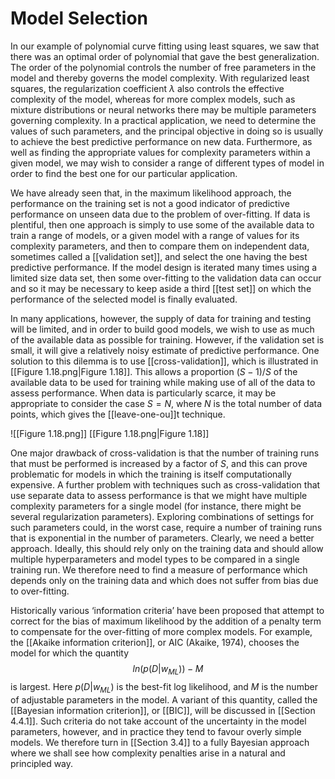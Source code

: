 # Model Selection
In our example of polynomial curve fitting using least squares, we saw that there was an optimal order of polynomial that gave the best generalization. The order of the polynomial controls the number of free parameters in the model and thereby governs the model complexity. With regularized least squares, the regularization coefficient $\lambda$ also controls the effective complexity of the model, whereas for more complex models, such as mixture distributions or neural networks there may be multiple parameters governing complexity. In a practical application, we need to determine the values of such parameters, and the principal objective in doing so is usually to achieve the best predictive performance on new data. Furthermore, as well as finding the appropriate values for complexity parameters within a given model, we may wish to consider a range of different types of model in order to find the best one for our particular application.

We have already seen that, in the maximum likelihood approach, the performance on the training set is not a good indicator of predictive performance on unseen data due to the problem of over-fitting. If data is plentiful, then one approach is simply to use some of the available data to train a range of models, or a given model with a range of values for its complexity parameters, and then to compare them on independent data, sometimes called a [[validation set]], and select the one having the best predictive performance. If the model design is iterated many times using a limited size data set, then some over-fitting to the validation data can occur and so it may be necessary to keep aside a third [[test set]] on which the performance of the selected model is finally evaluated.

In many applications, however, the supply of data for training and testing will be limited, and in order to build good models, we wish to use as much of the available data as possible for training. However, if the validation set is small, it will give a relatively noisy estimate of predictive performance. One solution to this dilemma is to use [[cross-validation]], which is illustrated in [[Figure 1.18.png|Figure 1.18]]. This allows a proportion $(S −1)/S$ of the available data to be used for training while making use of all of the data to assess performance. When data is particularly scarce, it may be appropriate to consider the case $S = N$, where *N* is the total number of data points, which gives the [[leave-one-ou]]t technique.

![[Figure 1.18.png]]
[[Figure 1.18.png|Figure 1.18]]

One major drawback of cross-validation is that the number of training runs that must be performed is increased by a factor of *S*, and this can prove problematic for models in which the training is itself computationally expensive. A further problem with techniques such as cross-validation that use separate data to assess performance is that we might have multiple complexity parameters for a single model (for instance, there might be several regularization parameters). Exploring combinations of settings for such parameters could, in the worst case, require a number of training
runs that is exponential in the number of parameters. Clearly, we need a better approach. Ideally, this should rely only on the training data and should allow multiple hyperparameters and model types to be compared in a single training run. We therefore need to find a measure of performance which depends only on the training data and which does not suffer from bias due to over-fitting.

Historically various ‘information criteria’ have been proposed that attempt to
correct for the bias of maximum likelihood by the addition of a penalty term to compensate for the over-fitting of more complex models. For example, the [[Akaike information criterion]], or AIC (Akaike, 1974), chooses the model for which the quantity
$$
ln(p(D|w_{ML})) - M
\tag{1.73}
$$
is largest. Here $p(D|w_{ML})$ is the best-fit log likelihood, and *M* is the number of adjustable parameters in the model. A variant of this quantity, called the [[Bayesian information criterion]], or [[BIC]], will be discussed in [[Section 4.4.1]]. Such criteria do not take account of the uncertainty in the model parameters, however, and in practice they tend to favour overly simple models. We therefore turn in [[Section 3.4]] to a fully Bayesian approach where we shall see how complexity penalties arise in a natural and principled way.